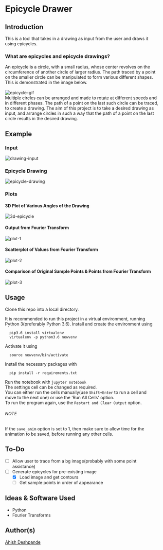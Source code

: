# Epicycle Drawer

## Introduction
This is a tool that takes in a drawing as input from the user and draws it using epicycles.
### What are epicycles and epicycle drawings?
An epicycle is a circle, with a small radius, whose center revolves on the circumference of another circle of larger radius. The path traced by a point on the smaller circle can be manipulated to form various different shapes. This is demonstrated in the image below.
<br><br>
![epicycle-gif](img/epicycles.gif)
<br>
Multiple circles can be arranged and made to rotate at different speeds and in different phases. The path of a point on the last such circle can be traced, to create a drawing. The aim of this project is to take a desired drawing as input, and arrange circles in such a way that the path of a point on the last circle results in the desired drawing.

## Example

### Input
![drawing-input](img/drawing-input.gif)
### Epicycle Drawing
![epicycle-drawing](img/epicycle-drawing.gif)
### Plots
#### 3D Plot of Various Angles of the Drawing
![3d-epicycle](img/epicycle-3d.gif)
#### Output from Fourier Transform
![plot-1](img/plot-1.png)
#### Scatterplot of Values from Fourier Transform
![plot-2](img/plot-2.png)
#### Comparison of Original Sample Points & Points from Fourier Transform
![plot-3](img/plot-3.png)

## Usage

Clone this repo into a local directory.

It is recommended to run this project in a virtual environment, running Python 3(preferably Python 3.6).
Install and create the environment using
```shell
  pip3.6 install virtualenv
  virtualenv -p python3.6 newvenv
```
Activate it using
```shell
  source newvenv/bin/activate
```
Install the necessary packages with
```shell
  pip install -r requirements.txt
```
Run the notebook with ```jupyter notebook``` <br>
The settings cell can be changed as required. <br>
You can either run the cells manually(use `Shift+Enter` to run a cell and move to the next one) or use the 'Run All Cells' option. <br>
To run the program again, use the `Restart and Clear Output` option.

###### NOTE
If the `save_anim` option is set to 1, then make sure to allow time for the animation to be saved, before running any other cells.

## To-Do
* [ ] Allow user to trace from a bg image(probably with some point assistance)
* [ ] Generate epicycles for pre-existing image
  * [x] Load image and get contours
  * [ ] Get sample points in order of appearance

## Ideas & Software Used
* Python 
* Fourier Transforms

## Author(s)
[Ahish Deshpande](https://github.com/Ahish9009)
